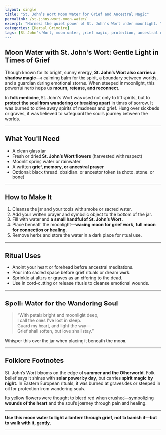 ```yaml
---
layout: single
title: "St. John’s Wort Moon Water for Grief and Ancestral Magic"
permalink: /st-johns-wort-moon-water/
excerpt: "Harness the quiet power of St. John’s Wort under moonlight. This lunar-infused herbal water is for grief work, ancestral healing, and deep energetic protection."
categories: [Herbal Grimoire]
tags: [St John's Wort, moon water, grief magic, protection, ancestral work, folk magic]
---
```


## Moon Water with St. John's Wort: Gentle Light in Times of Grief

Though known for its bright, sunny energy, **St. John’s Wort also carries a shadow magic**—a calming balm for the spirit, a boundary between worlds, and a guardian during emotional storms. When steeped in moonlight, this powerful herb helps us **mourn, release, and reconnect**.

In **folk medicine**, St. John's Wort was used not only to lift spirits, but to **protect the soul from wandering or breaking apart** in times of sorrow. It was burned to drive away spirits of madness and grief. Hung over sickbeds or graves, it was believed to safeguard the soul’s journey between the worlds.

---

## What You'll Need

- A clean glass jar  
- Fresh or dried **St. John’s Wort flowers** (harvested with respect)  
- Moonlit spring water or rainwater  
- A written **grief, memory, or ancestral prayer**  
- Optional: black thread, obsidian, or ancestor token (a photo, stone, or bone)

---

## How to Make It

1. Cleanse the jar and your tools with smoke or sacred water.
2. Add your written prayer and symbolic object to the bottom of the jar.
3. Fill with water and **a small handful of St. John’s Wort.**
4. Place beneath the moonlight—**waning moon for grief work**, **full moon for connection or healing**.
5. Remove herbs and store the water in a dark place for ritual use.

---

## Ritual Uses

- Anoint your heart or forehead before ancestral meditations.  
- Pour into sacred space before grief rituals or dream work.  
- Sprinkle at altars or graves as an offering to the dead.  
- Use in cord-cutting or release rituals to cleanse emotional wounds.  

---

## Spell: Water for the Wandering Soul

> “With petals bright and moonlight deep,  
> I call the ones I’ve lost in sleep.  
> Guard my heart, and light the way—  
> Grief shall soften, but love shall stay.”

Whisper this over the jar when placing it beneath the moon.

---

## Folklore Footnotes

St. John’s Wort blooms on the edge of **summer and the Otherworld**. Folk belief says it shines with **solar power by day**, but carries **spirit magic by night**. In Eastern European rituals, it was burned at gravesides or steeped in oil for protection from wandering souls.

Its yellow flowers were thought to bleed red when crushed—symbolizing **wounds of the heart** and the soul’s journey through pain and healing.

---

**Use this moon water to light a lantern through grief, not to banish it—but to walk with it, gently.**

---
